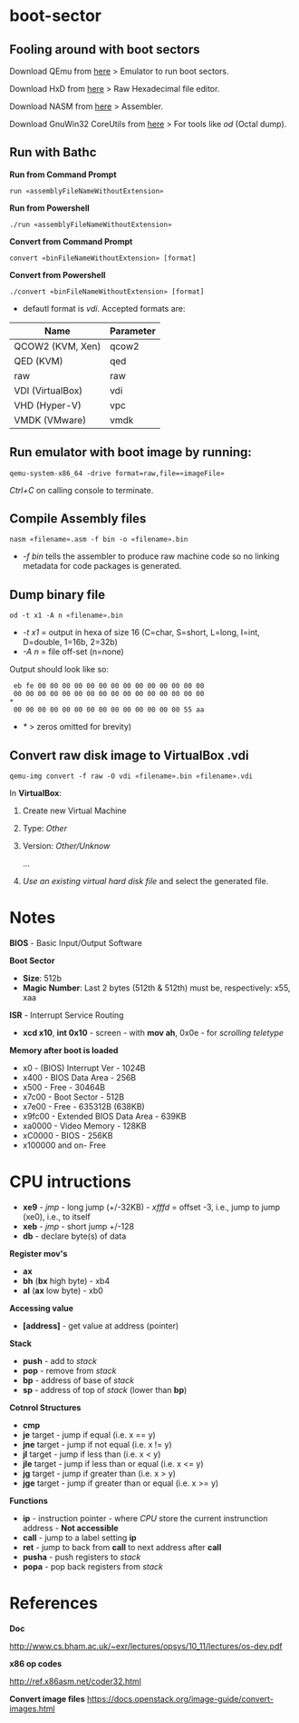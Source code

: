 # boot-sector
## Fooling around with boot sectors

Download QEmu from [here](https://www.qemu.org/) > Emulator to run boot sectors.

Download HxD from [here](https://mh-nexus.de/en/downloads.php?product=HxD) > Raw Hexadecimal file editor.

Download NASM from [here](http://www.nasm.us/) > Assembler.

Download GnuWin32 CoreUtils from [here](http://gnuwin32.sourceforge.net/packages/coreutils.htm) > For tools like *od* (Octal dump).

## Run with Bathc
**Run from Command Prompt**
```
run «assemblyFileNameWithoutExtension»
```
**Run from Powershell**
```
./run «assemblyFileNameWithoutExtension»
```

**Convert from Command Prompt**
```
convert «binFileNameWithoutExtension» [format]
```
**Convert from Powershell**
```
./convert «binFileNameWithoutExtension» [format]
```
- defautl format is *vdi*. Accepted formats are:

|Name|Parameter|
|-|-|
|QCOW2 (KVM, Xen)|qcow2|
|QED (KVM)|qed|
|raw|raw|
|VDI (VirtualBox)|vdi|
|VHD (Hyper-V)|vpc|
|VMDK (VMware)|vmdk|

## Run emulator with boot image by running:

```
qemu-system-x86_64 -drive format=raw,file=«imageFile»
```
*Ctrl+C* on calling console to terminate.

## Compile Assembly files
```
nasm «filename».asm -f bin -o «filename».bin
```
- *-f bin* tells the assembler to produce raw machine code so no linking metadata for code packages is generated.

## Dump binary file 
```
od -t x1 -A n «filename».bin
```
- *-t x1* = output in hexa of size 16 (C=char, S=short, L=long, I=int, D=double, 1=16b, 2=32b)
- *-A n* = file off-set (n=none)

Output should look like so:
```
 eb fe 00 00 00 00 00 00 00 00 00 00 00 00 00 00
 00 00 00 00 00 00 00 00 00 00 00 00 00 00 00 00
*
 00 00 00 00 00 00 00 00 00 00 00 00 00 00 55 aa
 ```

- *\** > zeros omitted for brevity)

## Convert raw disk image to VirtualBox .vdi
```
qemu-img convert -f raw -O vdi «filename».bin «filename».vdi
```

In **VirtualBox**:
1. Create new Virtual Machine
2. Type: *Other*
3. Version: *Other/Unknow*
   
   ...
4. *Use an existing virtual hard disk file* and select the generated file.


# Notes

**BIOS** - Basic Input/Output Software

**Boot Sector**
 - **Size**: 512b
- **Magic Number**: Last 2 bytes (512th & 512th) must be, respectively: x55, xaa

**ISR** - Interrupt Service Routing 
- **xcd x10**, **int 0x10** - screen - with **mov ah**, 0x0e - for *scrolling teletype*

**Memory after boot is loaded**
- x0 - (BIOS) Interrupt Ver - 1024B
- x400 - BIOS Data Area - 256B
- x500 - Free - 30464B
- x7c00 - Boot Sector - 512B
- x7e00 - Free - 635312B (638KB)
- x9fc00 - Extended BIOS Data Area - 639KB
- xa0000 - Video Memory - 128KB
- xC0000 - BIOS - 256KB
- x100000 and on- Free


# CPU intructions

- **xe9** - *jmp* - long jump (+/-32KB) - *xfffd* = offset -3, i.e., jump to jump (xe0), i.e., to itself
- **xeb** - *jmp* - short jump +/-128
- **db** - declare byte(s) of data

**Register mov's**
- **ax**
- **bh** (**bx** high byte) - xb4
- **al** (**ax** low byte) - xb0

**Accessing value**
- **[address]** - get value at address (pointer)

**Stack**
- **push** - add to *stack*
- **pop** - remove from *stack*
- **bp** - address of base of *stack*
- **sp** - address of top of *stack* (lower than **bp**)

**Cotnrol Structures**
- **cmp**
- **je** target - jump if equal (i.e. x == y) 
- **jne** target - jump if not equal (i.e. x != y) 
- **jl** target - jump if less than (i.e. x < y) 
- **jle** target - jump if less than or equal (i.e. x <= y) 
- **jg** target - jump if greater than (i.e. x > y) 
- **jge** target - jump if greater than or equal (i.e. x >= y)

**Functions**
- **ip** - instruction pointer - where *CPU* store the current instrunction address - **Not accessible**
- **call** - jump to a label setting **ip**
- **ret** - jump to back from **call** to next address after **call**
- **pusha** - push registers to *stack*
- **popa** - pop back registers from *stack*

# References

**Doc**

http://www.cs.bham.ac.uk/~exr/lectures/opsys/10_11/lectures/os-dev.pdf


**x86 op codes**

http://ref.x86asm.net/coder32.html

**Convert image files**
https://docs.openstack.org/image-guide/convert-images.html


